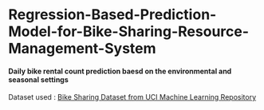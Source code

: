 # Regression-Based-Prediction-Model-for-Bike-Sharing-Resource-Management-System
#### Daily bike rental count prediction baesd on the environmental and seasonal settings
Dataset used : [Bike Sharing Dataset from UCI Machine Learning Repository](https://archive.ics.uci.edu/ml/datasets/Bike+Sharing+Dataset)
